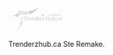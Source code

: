 
<head>
    <meta title="Trenderz Hub Edmonton's Online Shopping Mall">
</head>

<body>
    <pre style="font: 2px/1px monospace;">                                                                                                             
                                                                                                             
                                                               `                                             
                                                            `:`                                              
                                                          .;+`                                               
                                                        .'++`                                                
                                                      :++++`                                                 
                                                   ,'++++'                                                   
                          ,,`                   ,;++++++'                                                    
                         ++''';,.           .:'++++++++;                                                     
                        ,++''';;;;;;::::;;''++++++++++:                                                      
                      ` '+''';;;;:::::;;;'''++++++++'`                                                       
                      , ++''';;;::::::;;;;''+++++++;                                                         
                     '`.++'';;;::::::::;;;''+++++;                                                           
                    ;+ :+''';;;::::::::;;;''++';                                          ,                  
                   ;++ ++''';;:::,,,:::;;;'';                        + +                  ; `         `+     
                  '+++ ++'';;,`   `,,,,,`                            +:: .+     + ,' +,.'`+ :+,+ +,;  +, ..  
                :++++';++'.                                          + +;;;      :;; : :+ ; :+ ;   ;  ++:    
              ,++++++'++'                                            +.+ ;,       ;. : :'.+ :+ ; +;; .  + ,  
           `'+';`  ;+'+'                                                                           .         
         `,.        '++         , '+++++                   +                 .+   +`       +                 
                     +        .',   ,;                     +                 ;,   +        +                 
                             ''',   +.  ;,' ,+:  ;.+,   :+;+  ;+` : ' ;;;;   +    + :,  ;  +,+.     ,+;  ,++`
                            +;'',   +  `'; '; + .+, +  +, ', +` + ++.   :'   +....+ +   + ;+` +    +: ` +, + 
                            ';''`   +  :+  +  + ';  + ':  + :: `+ +`   ,+    +,,,;' +   + +,  +   ;;   +.  + 
                            ';''    +  +  :++;  +   + +   + +++:  +   `+    `+   +. +  ,' +   +   +    +   + 
                            ';''   .+  +  ;:    +   + +  .+ +     +   +     ;:   +  +  +. +  .+   +    +  ++ 
                            ;;''   ',  +   +,:: +  ,; +':;+ ,+.; ,'  +;;;   +    +  +,++  +,;+ ,+ ;+,' +:'`; 
                            ;;';            .          .      .                      .     .    `   .   .    
                            ;;';                                                                             
                           `;;'.                                                                             
                           ,;;'                                                                              
                           ;;;;                                                                              
                           ;;;,                                                                              
                           :;;                                                                               
                          `:;:                                                                               
                          ::;.                                                                               
                          :::                                                                                
                         `::,                                                                                
                         :::                                                                                 
                         ,:.                                                                                 
                        ,,,                                                                                  
                        ,,                                                                                   
                       ,,.                                                                                   
                       ,,                                                                                    
                      ,,                                                                                     
                     ,.                                                                                      
                    ,                                                                                        
                  .                                                                                          
                                                                                                             
                                                                                                             
</pre>
<p class="description">
    Trenderzhub.ca Ste Remake. 
</p>
